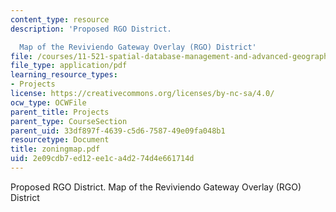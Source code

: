 ```yaml
---
content_type: resource
description: 'Proposed RGO District.

  Map of the Reviviendo Gateway Overlay (RGO) District'
file: /courses/11-521-spatial-database-management-and-advanced-geographic-information-systems-spring-2003/2e09cdb7ed12ee1ca4d274d4e661714d_zoningmap.pdf
file_type: application/pdf
learning_resource_types:
- Projects
license: https://creativecommons.org/licenses/by-nc-sa/4.0/
ocw_type: OCWFile
parent_title: Projects
parent_type: CourseSection
parent_uid: 33df897f-4639-c5d6-7587-49e09fa048b1
resourcetype: Document
title: zoningmap.pdf
uid: 2e09cdb7-ed12-ee1c-a4d2-74d4e661714d
---
```

Proposed RGO District.
Map of the Reviviendo Gateway Overlay (RGO) District